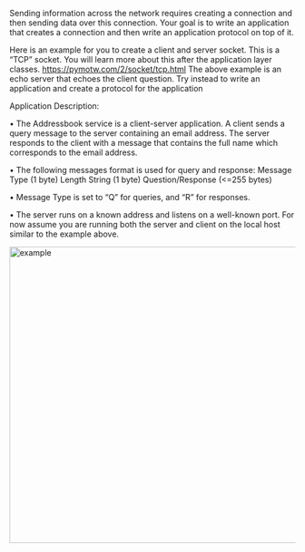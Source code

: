 Sending information across the network requires creating a connection and then sending data
over this connection. Your goal is to write an application that creates a connection and then
write an application protocol on top of it.

Here is an example for you to create a client and server socket. This is a “TCP” socket. You will
learn more about this after the application layer classes. https://pymotw.com/2/socket/tcp.html
The above example is an echo server that echoes the client question. Try instead to write an
application and create a protocol for the application

Application Description:

• The Addressbook service is a client-server application. A client sends a query message to
the server containing an email address. The server responds to the client with a
message that contains the full name which corresponds to the email address.

• The following messages format is used for query and response:
Message Type (1 byte)
Length String (1 byte)
Question/Response (<=255 bytes)

• Message Type is set to “Q” for queries, and “R” for responses.

• The server runs on a known address and listens on a well-known port. For now assume
you are running both the server and client on the local host similar to the example
above.

<img width="523" alt="example" src="https://user-images.githubusercontent.com/91381333/217129799-0f6a1c6a-ab7c-4748-9764-1b43c03ba2b8.png">
